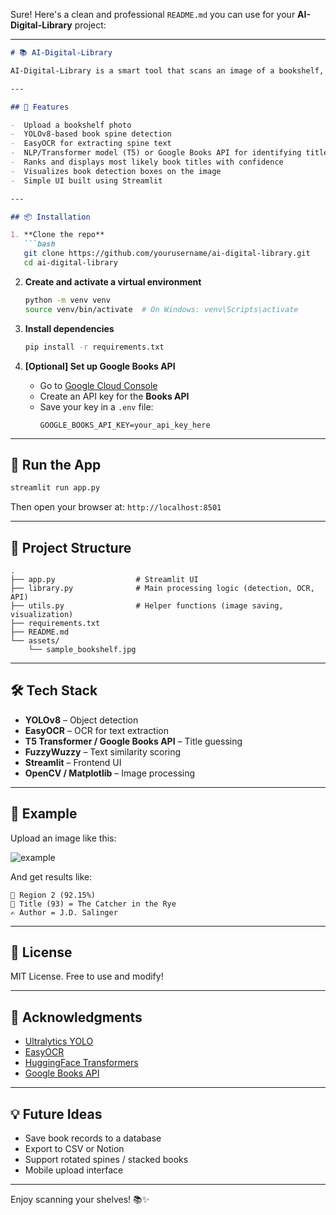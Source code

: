 Sure! Here's a clean and professional `README.md` you can use for your **AI-Digital-Library** project:

---

```markdown
# 📚 AI-Digital-Library

AI-Digital-Library is a smart tool that scans an image of a bookshelf, detects books from their spines, reads the visible text using OCR, and attempts to identify book titles and authors using the Google Books API. It's a perfect starter project for digitizing personal libraries or exploring computer vision + NLP pipelines.

---

## 🚀 Features

-  Upload a bookshelf photo
-  YOLOv8-based book spine detection
-  EasyOCR for extracting spine text
-  NLP/Transformer model (T5) or Google Books API for identifying titles
-  Ranks and displays most likely book titles with confidence
-  Visualizes book detection boxes on the image
-  Simple UI built using Streamlit

---

## 📦 Installation

1. **Clone the repo**
   ```bash
   git clone https://github.com/yourusername/ai-digital-library.git
   cd ai-digital-library
   ```

2. **Create and activate a virtual environment**
   ```bash
   python -m venv venv
   source venv/bin/activate  # On Windows: venv\Scripts\activate
   ```

3. **Install dependencies**
   ```bash
   pip install -r requirements.txt
   ```

4. **[Optional] Set up Google Books API**
   - Go to [Google Cloud Console](https://console.cloud.google.com/)
   - Create an API key for the **Books API**
   - Save your key in a `.env` file:
     ```
     GOOGLE_BOOKS_API_KEY=your_api_key_here
     ```

---

## 🧪 Run the App

```bash
streamlit run app.py
```

Then open your browser at: `http://localhost:8501`

---

## 📁 Project Structure

```
.
├── app.py                  # Streamlit UI
├── library.py              # Main processing logic (detection, OCR, API)
├── utils.py                # Helper functions (image saving, visualization)
├── requirements.txt
├── README.md
└── assets/
    └── sample_bookshelf.jpg
```

---

## 🛠 Tech Stack

- **YOLOv8** – Object detection
- **EasyOCR** – OCR for text extraction
- **T5 Transformer / Google Books API** – Title guessing
- **FuzzyWuzzy** – Text similarity scoring
- **Streamlit** – Frontend UI
- **OpenCV / Matplotlib** – Image processing

---

## 📸 Example

Upload an image like this:

![example](assets/sample_bookshelf.png)

And get results like:

```
📘 Region 2 (92.15%)
📖 Title (93) = The Catcher in the Rye
✍️ Author = J.D. Salinger
```

---

## 📄 License

MIT License. Free to use and modify!

---

## 🙌 Acknowledgments

- [Ultralytics YOLO](https://github.com/ultralytics/ultralytics)
- [EasyOCR](https://github.com/JaidedAI/EasyOCR)
- [HuggingFace Transformers](https://huggingface.co/)
- [Google Books API](https://developers.google.com/books)

---

## 💡 Future Ideas

- Save book records to a database
- Export to CSV or Notion
- Support rotated spines / stacked books
- Mobile upload interface

---

Enjoy scanning your shelves! 📚✨
```
